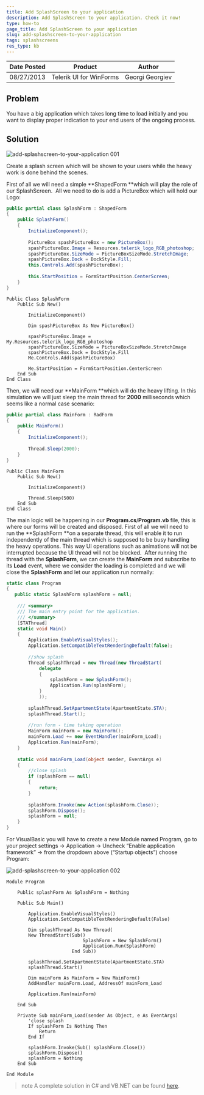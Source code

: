 ```yaml
---
title: Add SplashScreen to your application
description: Add SplashScreen to your application. Check it now!
type: how-to
page_title: Add SplashScreen to your application
slug: add-splashscreen-to-your-application
tags: splashscreens
res_type: kb
---
```


|Date Posted|Product|Author|
|----|----|----|
|08/27/2013 |Telerik UI for WinForms|Georgi Georgiev| 
 
   
## Problem 
   
 You have a big application which takes long time to load initially and you want to display proper indication to your end users of the ongoing process.   
   
## Solution  
   
 ![add-splashscreen-to-your-application 001](images/add-splashscreen-to-your-application001.gif)   
 
Create a splash screen which will be shown to your users while the heavy work is done behind the scenes.  

First of all we will need a simple **ShapedForm **which will play the role of our SplashScreen.  All we need to do is add a PictureBox which will hold our Logo:  
   
````C#
public partial class SplashForm : ShapedForm
{
    public SplashForm()
    {
        InitializeComponent();
 
        PictureBox spashPictureBox = new PictureBox();
        spashPictureBox.Image = Resources.telerik_logo_RGB_photoshop;
        spashPictureBox.SizeMode = PictureBoxSizeMode.StretchImage;
        spashPictureBox.Dock = DockStyle.Fill;
        this.Controls.Add(spashPictureBox);
 
        this.StartPosition = FormStartPosition.CenterScreen;
    }
}

````
````VB.NET
Public Class SplashForm
    Public Sub New()
 
        InitializeComponent()
 
        Dim spashPictureBox As New PictureBox()
 
        spashPictureBox.Image = My.Resources.telerik_logo_RGB_photoshop
        spashPictureBox.SizeMode = PictureBoxSizeMode.StretchImage
        spashPictureBox.Dock = DockStyle.Fill
        Me.Controls.Add(spashPictureBox)
 
        Me.StartPosition = FormStartPosition.CenterScreen
    End Sub
End Class

````

Then, we will need our **MainForm **which will do the heavy lifting. In this simulation we will just sleep the main thread for **2000** milliseconds which seems like a normal case scenario:  
   
````C#
public partial class MainForm : RadForm
{
    public MainForm()
    {
        InitializeComponent();
 
        Thread.Sleep(2000);
    }
}

````
````VB.NET
Public Class MainForm
    Public Sub New()
 
        InitializeComponent()
 
        Thread.Sleep(500)
    End Sub
End Class

````   

The main logic will be happening in our **Program.cs**/**Program.vb** file, this is where our forms will be created and disposed. First of all we will need to run the **SplashForm **on a separate thread, this will enable it to run independently of the main thread which is supposed to be busy handling the heavy operations. This way UI operations such as animations will not be interrupted because the UI thread will not be blocked.  After running the thread with the **SplashForm**, we can create the **MainForm** and subscribe to its **Load** event, where we consider the loading is completed and we will close the **SplashForm** and let our application run normally:  
   
````C#
static class Program
{
   public static SplashForm splashForm = null;
 
    /// <summary>
    /// The main entry point for the application.
    /// </summary>
    [STAThread]
    static void Main()
    {
        Application.EnableVisualStyles();
        Application.SetCompatibleTextRenderingDefault(false);
 
        //show splash
        Thread splashThread = new Thread(new ThreadStart(
            delegate
            {
                splashForm = new SplashForm();
                Application.Run(splashForm);
            }
            ));
 
        splashThread.SetApartmentState(ApartmentState.STA);
        splashThread.Start();
 
        //run form - time taking operation
        MainForm mainForm = new MainForm();
        mainForm.Load += new EventHandler(mainForm_Load);
        Application.Run(mainForm);
    }
 
    static void mainForm_Load(object sender, EventArgs e)
    {
        //close splash
        if (splashForm == null)
        {
            return;
        }
 
        splashForm.Invoke(new Action(splashForm.Close));
        splashForm.Dispose();
        splashForm = null;
    }
}

````

For VisualBasic you will have to create a new Module named Program, go to your project settings -> Application -> Uncheck “Enable application framework” -> from the dropdown above (“Startup objects”) choose Program:

![add-splashscreen-to-your-application 002](images/add-splashscreen-to-your-application002.png)   


````VB.NET
Module Program
 
    Public splashForm As SplashForm = Nothing
 
    Public Sub Main()
 
        Application.EnableVisualStyles()
        Application.SetCompatibleTextRenderingDefault(False)
 
        Dim splashThread As New Thread(
        New ThreadStart(Sub()
                            SplashForm = New SplashForm()
                            Application.Run(SplashForm)
                        End Sub))
 
        splashThread.SetApartmentState(ApartmentState.STA)
        splashThread.Start()
 
        Dim mainForm As MainForm = New MainForm()
        AddHandler mainForm.Load, AddressOf mainForm_Load
 
        Application.Run(mainForm)
 
    End Sub
 
    Private Sub mainForm_Load(sender As Object, e As EventArgs)
        'close splash
        If splashForm Is Nothing Then
            Return
        End If
 
        splashForm.Invoke(Sub() splashForm.Close())
        splashForm.Dispose()
        splashForm = Nothing
    End Sub
 
End Module

````   

>note A complete solution in C# and VB.NET can be found [here](https://github.com/telerik/winforms-sdk/tree/master/SplashScreen).
